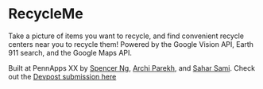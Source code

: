 # RecycleMe

Take a picture of items you want to recycle, and find convenient recycle centers near you to recycle them! Powered by the Google Vision API, Earth 911 search, and the Google Maps API.

Built at PennApps XX by [Spencer Ng](https://github.com/spencerng), [Archi Parekh](https://github.com/archiparekh), and [Sahar Sami](https://github.com/sahar-sami). Check out the [Devpost submission here](https://devpost.com/software/recycleme-4k892v)
